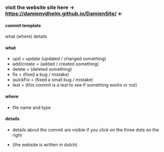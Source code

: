 ### visit the website site here -> https://damienvdhelm.github.io/DamienSite/ <-

#### commit template

what (where)
  details

#### what

- upd = update (updated / changed something)
- add/create = (added / created something)
- delete = (deleted something)
- fix = (fixed a bug / mistake)
- quickFix = (fixed a small bug / mistake)
- test = (this commit is a test to see if something works or not)

#### where

- file name and type

#### details

- details about the commit are visible if you click on the three dots on the right 

- (the website is written in dutch)
